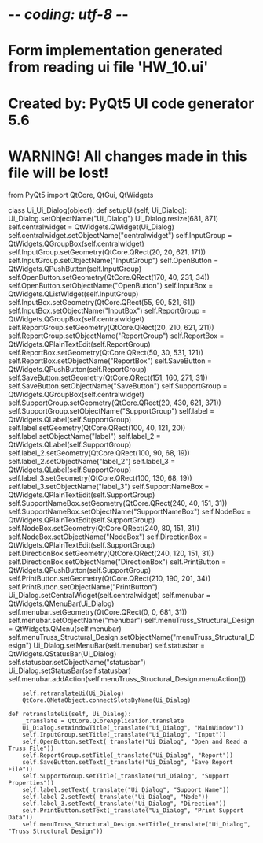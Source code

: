 # -*- coding: utf-8 -*-

# Form implementation generated from reading ui file 'HW_10.ui'
#
# Created by: PyQt5 UI code generator 5.6
#
# WARNING! All changes made in this file will be lost!

from PyQt5 import QtCore, QtGui, QtWidgets

class Ui_Ui_Dialog(object):
    def setupUi(self, Ui_Dialog):
        Ui_Dialog.setObjectName("Ui_Dialog")
        Ui_Dialog.resize(681, 871)
        self.centralwidget = QtWidgets.QWidget(Ui_Dialog)
        self.centralwidget.setObjectName("centralwidget")
        self.InputGroup = QtWidgets.QGroupBox(self.centralwidget)
        self.InputGroup.setGeometry(QtCore.QRect(20, 20, 621, 171))
        self.InputGroup.setObjectName("InputGroup")
        self.OpenButton = QtWidgets.QPushButton(self.InputGroup)
        self.OpenButton.setGeometry(QtCore.QRect(170, 40, 231, 34))
        self.OpenButton.setObjectName("OpenButton")
        self.InputBox = QtWidgets.QListWidget(self.InputGroup)
        self.InputBox.setGeometry(QtCore.QRect(55, 90, 521, 61))
        self.InputBox.setObjectName("InputBox")
        self.ReportGroup = QtWidgets.QGroupBox(self.centralwidget)
        self.ReportGroup.setGeometry(QtCore.QRect(20, 210, 621, 211))
        self.ReportGroup.setObjectName("ReportGroup")
        self.ReportBox = QtWidgets.QPlainTextEdit(self.ReportGroup)
        self.ReportBox.setGeometry(QtCore.QRect(50, 30, 531, 121))
        self.ReportBox.setObjectName("ReportBox")
        self.SaveButton = QtWidgets.QPushButton(self.ReportGroup)
        self.SaveButton.setGeometry(QtCore.QRect(151, 160, 271, 31))
        self.SaveButton.setObjectName("SaveButton")
        self.SupportGroup = QtWidgets.QGroupBox(self.centralwidget)
        self.SupportGroup.setGeometry(QtCore.QRect(20, 430, 621, 371))
        self.SupportGroup.setObjectName("SupportGroup")
        self.label = QtWidgets.QLabel(self.SupportGroup)
        self.label.setGeometry(QtCore.QRect(100, 40, 121, 20))
        self.label.setObjectName("label")
        self.label_2 = QtWidgets.QLabel(self.SupportGroup)
        self.label_2.setGeometry(QtCore.QRect(100, 90, 68, 19))
        self.label_2.setObjectName("label_2")
        self.label_3 = QtWidgets.QLabel(self.SupportGroup)
        self.label_3.setGeometry(QtCore.QRect(100, 130, 68, 19))
        self.label_3.setObjectName("label_3")
        self.SupportNameBox = QtWidgets.QPlainTextEdit(self.SupportGroup)
        self.SupportNameBox.setGeometry(QtCore.QRect(240, 40, 151, 31))
        self.SupportNameBox.setObjectName("SupportNameBox")
        self.NodeBox = QtWidgets.QPlainTextEdit(self.SupportGroup)
        self.NodeBox.setGeometry(QtCore.QRect(240, 80, 151, 31))
        self.NodeBox.setObjectName("NodeBox")
        self.DirectionBox = QtWidgets.QPlainTextEdit(self.SupportGroup)
        self.DirectionBox.setGeometry(QtCore.QRect(240, 120, 151, 31))
        self.DirectionBox.setObjectName("DirectionBox")
        self.PrintButton = QtWidgets.QPushButton(self.SupportGroup)
        self.PrintButton.setGeometry(QtCore.QRect(210, 190, 201, 34))
        self.PrintButton.setObjectName("PrintButton")
        Ui_Dialog.setCentralWidget(self.centralwidget)
        self.menubar = QtWidgets.QMenuBar(Ui_Dialog)
        self.menubar.setGeometry(QtCore.QRect(0, 0, 681, 31))
        self.menubar.setObjectName("menubar")
        self.menuTruss_Structural_Design = QtWidgets.QMenu(self.menubar)
        self.menuTruss_Structural_Design.setObjectName("menuTruss_Structural_Design")
        Ui_Dialog.setMenuBar(self.menubar)
        self.statusbar = QtWidgets.QStatusBar(Ui_Dialog)
        self.statusbar.setObjectName("statusbar")
        Ui_Dialog.setStatusBar(self.statusbar)
        self.menubar.addAction(self.menuTruss_Structural_Design.menuAction())

        self.retranslateUi(Ui_Dialog)
        QtCore.QMetaObject.connectSlotsByName(Ui_Dialog)

    def retranslateUi(self, Ui_Dialog):
        _translate = QtCore.QCoreApplication.translate
        Ui_Dialog.setWindowTitle(_translate("Ui_Dialog", "MainWindow"))
        self.InputGroup.setTitle(_translate("Ui_Dialog", "Input"))
        self.OpenButton.setText(_translate("Ui_Dialog", "Open and Read a Truss File"))
        self.ReportGroup.setTitle(_translate("Ui_Dialog", "Report"))
        self.SaveButton.setText(_translate("Ui_Dialog", "Save Report File"))
        self.SupportGroup.setTitle(_translate("Ui_Dialog", "Support Properties"))
        self.label.setText(_translate("Ui_Dialog", "Support Name"))
        self.label_2.setText(_translate("Ui_Dialog", "Node"))
        self.label_3.setText(_translate("Ui_Dialog", "Direction"))
        self.PrintButton.setText(_translate("Ui_Dialog", "Print Support Data"))
        self.menuTruss_Structural_Design.setTitle(_translate("Ui_Dialog", "Truss Structural Design"))

